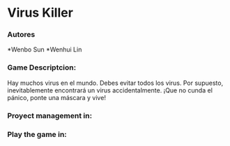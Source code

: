 # Virus Killer

### Autores
*Wenbo Sun
*Wenhui Lin

### Game Descriptcion:
Hay muchos virus en el mundo. Debes evitar todos los virus. Por supuesto, inevitablemente encontrará un virus accidentalmente. ¡Que no cunda el pánico, ponte una máscara y vive!

### Proyect management in: 

[Github]: https://github.com/7Mumu/7Mumu.github.io	"sb"

### Play the game in:

[Virus Killer]: https://7mumu.github.io/

